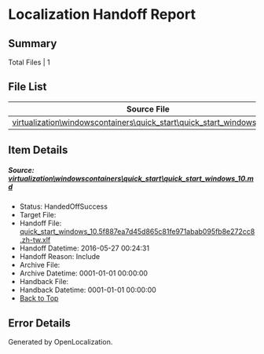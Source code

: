 # <a name='report-top'></a> Localization Handoff Report

## Summary
 Total Files | 1

## File List
 Source File | Status | Details 
 ----------- | ------ | ------- 
 [virtualization\windowscontainers\quick_start\quick_start_windows_10.md](https://github.com/Microsoft/Virtualization-Documentation-Private/blob/e3b9c9dd08d8b79a52ee77bcf8a44a99c1b5578c/virtualization/windowscontainers/quick_start/quick_start_windows_10.md) | HandedOffSuccess | [Details](#ea0993723f802c801d2635399ade0405c7ab7eab314)

## Item Details
##### <a name='ea0993723f802c801d2635399ade0405c7ab7eab314'></a> Source: [virtualization\windowscontainers\quick_start\quick_start_windows_10.md](https://github.com/Microsoft/Virtualization-Documentation-Private/blob/e3b9c9dd08d8b79a52ee77bcf8a44a99c1b5578c/virtualization/windowscontainers/quick_start/quick_start_windows_10.md)
* Status: HandedOffSuccess
* Target File: 
* Handoff File: [quick_start_windows_10.5f887ea7d45d865c81fe971abab095fb8e272cc8.zh-tw.xlf](https://github.com/Microsoft/Virtualization-Documentation-Private.handoff/blob/46eb0a9f840e33af0514bd0e80a21fb66ebe43f8/ol-handoff/Microsoft/Virtualization-Documentation-Private.zh-tw/live/quick_start_windows_10.5f887ea7d45d865c81fe971abab095fb8e272cc8.zh-tw.xlf)
* Handoff Datetime: 2016-05-27 00:24:31
* Handoff Reason: Include
* Archive File: 
* Archive Datetime: 0001-01-01 00:00:00
* Handback File: 
* Handback Datetime: 0001-01-01 00:00:00
* [Back to Top](#report-top)


## Error Details

Generated by OpenLocalization.
